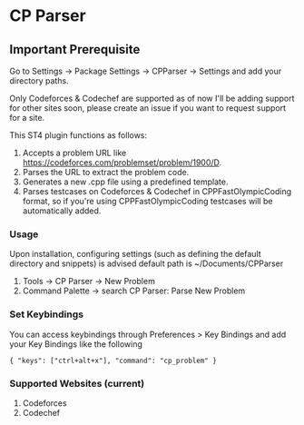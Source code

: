 # CP Parser

## Important Prerequisite
Go to Settings -> Package Settings -> CPParser -> Settings and add your directory paths.

Only Codeforces & Codechef are supported as of now I'll be adding support for other sites soon, please create an issue if you want to request support for a site.

This ST4 plugin functions as follows:

1. Accepts a problem URL like https://codeforces.com/problemset/problem/1900/D.
2. Parses the URL to extract the problem code.
3. Generates a new .cpp file using a predefined template.
4. Parses testcases on Codeforces & Codechef in CPPFastOlympicCoding format, so if you're using CPPFastOlympicCoding testcases will be automatically added.

### Usage
Upon installation, configuring settings (such as defining the default directory and snippets) is advised default path is ~/Documents/CPParser

1. Tools -> CP Parser -> New Problem
2. Command Palette -> search CP Parser: Parse New Problem

### Set Keybindings
You can access keybindings through Preferences > Key Bindings and add your Key Bindings like the following

```
{ "keys": ["ctrl+alt+x"], "command": "cp_problem" }
```

### Supported Websites (current)

1. Codeforces
2. Codechef

